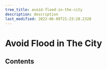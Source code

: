 ```yaml
---
tree_title: avoid-flood-in-the-city
description: description
last_modified: 2022-06-09T21:23:28.2328
---
```


# Avoid Flood in The City

## Contents
